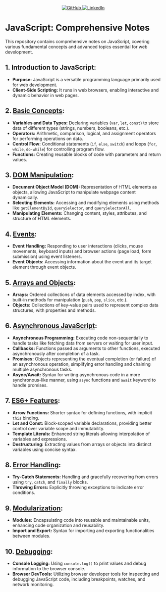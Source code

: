 <div align="center">
  <div id="readme-top">
    <a href="https://github.com/jennixchi?tab=repositories">
      <img src="https://img.shields.io/badge/GitHub-My_Profile-pink?style=for-the-badge&logo=github" alt="GitHub">
    </a>
    <a href="https://www.linkedin.com/in/hjennip">
      <img src="https://img.shields.io/badge/LinkedIn-My_Profile-blue?style=for-the-badge&logo=linkedin&logoColor=white" alt="LinkedIn">
    </a>
  </div>
</div>

# JavaScript: Comprehensive Notes

This repository contains comprehensive notes on JavaScript, covering various fundamental concepts and advanced topics essential for web development.

## 1. Introduction to JavaScript:
- **Purpose:** JavaScript is a versatile programming language primarily used for web development.
- **Client-Side Scripting:** It runs in web browsers, enabling interactive and dynamic behavior in web pages.

## 2. [Basic Concepts](2.%20Basic%20Concepts.md):
- **Variables and Data Types:** Declaring variables (`var`, `let`, `const`) to store data of different types (strings, numbers, booleans, etc.).
- **Operators:** Arithmetic, comparison, logical, and assignment operators for performing operations on data.
- **Control Flow:** Conditional statements (`if`, `else`, `switch`) and loops (`for`, `while`, `do-while`) for controlling program flow.
- **Functions:** Creating reusable blocks of code with parameters and return values.

## 3. [DOM Manipulation](3.%20DOM%20Manipulation.md): 
- **Document Object Model (DOM):** Representation of HTML elements as objects, allowing JavaScript to manipulate webpage content dynamically.
- **Selecting Elements:** Accessing and modifying elements using methods like `getElementById`, `querySelector`, and `querySelectorAll`.
- **Manipulating Elements:** Changing content, styles, attributes, and structure of HTML elements.

## 4. [Events](4.%20Events.md):
- **Event Handling:** Responding to user interactions (clicks, mouse movements, keyboard inputs) and browser actions (page load, form submission) using event listeners.
- **Event Objects:** Accessing information about the event and its target element through event objects.

## 5. [Arrays and Objects](5.%20Arrays%20and%20Objects.md):
- **Arrays:** Ordered collections of data elements accessed by index, with built-in methods for manipulation (`push`, `pop`, `slice`, etc.).
- **Objects:** Collections of key-value pairs used to represent complex data structures, with properties and methods.

## 6. [Asynchronous JavaScript](6.%20Asynchronous%20JavaScript.md):
- **Asynchronous Programming:** Executing code non-sequentially to handle tasks like fetching data from servers or waiting for user input.
- **Callbacks:** Functions passed as arguments to other functions, executed asynchronously after completion of a task.
- **Promises:** Objects representing the eventual completion (or failure) of an asynchronous operation, simplifying error handling and chaining multiple asynchronous tasks.
- **Async/Await:** Syntax for writing asynchronous code in a more synchronous-like manner, using `async` functions and `await` keyword to handle promises.

## 7. [ES6+ Features](7.%20ES6%2B%20Features.md):
- **Arrow Functions:** Shorter syntax for defining functions, with implicit `this` binding.
- **Let and Const:** Block-scoped variable declarations, providing better control over variable scope and immutability.
- **Template Literals:** Enhanced string literals allowing interpolation of variables and expressions.
- **Destructuring:** Extracting values from arrays or objects into distinct variables using concise syntax.

## 8. [Error Handling](8.%20Error%20Handling.md):
- **Try-Catch Statements:** Handling and gracefully recovering from errors using `try`, `catch`, and `finally` blocks.
- **Throwing Errors:** Explicitly throwing exceptions to indicate error conditions.

## 9. [Modularization](9.%20Modularization.md):
- **Modules:** Encapsulating code into reusable and maintainable units, enhancing code organization and reusability.
- **Import and Export:** Syntax for importing and exporting functionalities between modules.

## 10. [Debugging](10.%20Debugging.md):
- **Console Logging:** Using `console.log()` to print values and debug information to the browser console.
- **Browser DevTools:** Utilizing browser developer tools for inspecting and debugging JavaScript code, including breakpoints, watches, and network monitoring.

